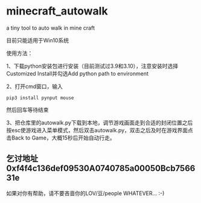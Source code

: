 # minecraft_autowalk
a tiny tool to auto walk in mine craft


目前只能适用于Win10系统 

使用方法：


1、下载python安装包进行安装（目前测试过3.9和3.10），注意安装时选择Customized Install并勾选Add python path to environment


2、打开cmd窗口，输入
```
pip3 install pynput mouse 
```

然后回车等待结束


3、把仓库里的autowalk.py下载到本地，调节游戏画面走到合适的封闭位置之后按esc使游戏进入菜单模式，然后双击autowalk.py，双击之后及时在游戏界面点击Back to Game，大概15秒后开始自动行走。

##  乞讨地址 0xf4f4c136def09530A0740785a00050Bcb756631e 
如果对你有帮助，请不要吝啬你的LOV/豆/people WHATEVER... :-)

